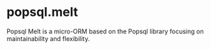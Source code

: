 popsql.melt
======

Popsql Melt is a micro-ORM based on the Popsql library focusing on maintainability and flexibility.